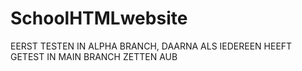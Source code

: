 # SchoolHTMLwebsite
EERST TESTEN IN ALPHA BRANCH, DAARNA ALS IEDEREEN HEEFT GETEST IN MAIN BRANCH ZETTEN AUB
